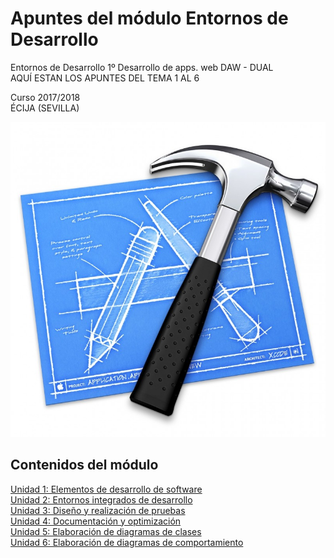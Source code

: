 # Apuntes del módulo Entornos de Desarrollo
Entornos de Desarrollo 1º Desarrollo de apps. web DAW - DUAL  
AQUÍ ESTAN LOS APUNTES DEL TEMA 1 AL 6

Curso 2017/2018  
ÉCIJA (SEVILLA)

![Entornos d desarrollo](logo.jpg)

## Contenidos del módulo

[Unidad 1: Elementos de desarrollo de software](apuntes_tema1.md)  
[Unidad 2: Entornos integrados de desarrollo](apuntes_tema2.md)  
[Unidad 3: Diseño y realización de pruebas](apuntes_tema3.md)  
[Unidad 4: Documentación y optimización](apuntes_tema4.md)  
[Unidad 5: Elaboración de diagramas de clases](apuntes_tema5.md)  
[Unidad 6: Elaboración de diagramas de comportamiento](apuntes_tema6.md)  
